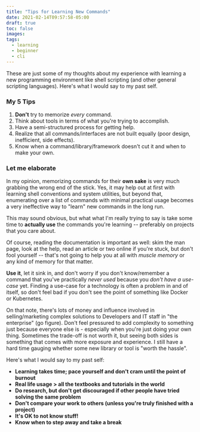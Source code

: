```yaml
---
title: "Tips for Learning New Commands"
date: 2021-02-14T09:57:58-05:00
draft: true
toc: false
images:
tags:
  - learning
  - beginner
  - cli
---
```


These are just some of my thoughts about my experience with learning
a new programming environment like shell scripting (and other general scripting languages).
Here's what I would say to my past self.

### My 5 Tips

1. **Don't** try to memorize _every_ command.
2. Think about tools in terms of what you're trying to accomplish.
3. Have a semi-structured process for getting help.
4. Realize that all commands/interfaces are not built equally
   (poor design, inefficient, side effects).
5. Know when a command/library/framework doesn't cut it and when to make your own.

### Let me elaborate

In my opinion, memorizing commands for their **own sake** is very much grabbing the
wrong end of the stick. Yes, it may help out at first with learning shell conventions
and system utilities, but beyond that, enumerating over a list of commands with
minimal practical usage becomes a very ineffective way to "learn" new commands
in the long run.

This may sound obvious, but what what I'm really trying to say is take some time
to **actually use** the commands you're learning -- preferably on projects that
you care about.

Of course, reading the documentation is important as well: skim the man page,
look at the help, read an article or two online if you're stuck,
but don't fool yourself -- that's not going to help you at all with _muscle memory_
or any kind of memory for that matter.

**Use it**, let it sink in, and don't worry if you don't know/remember a command that
you've practically _never used_ because you _don't have a use-case_ yet.
Finding a use-case for a technology is often a problem in and of itself, so don't
feel bad if you don't see the point of something like Docker or Kubernetes.

On that note, there's lots of money and influence involved in selling/marketing
complex solutions to Developers and IT staff in "the enterprise" (go figure).
Don't feel pressured to add complexity to something just because everyone
else is - especially when you're just doing your own thing. Sometimes the trade-off
is not worth it, but seeing both sides is something that comes with more exposure and
experience. I still have a hard time gauging whether some new library or tool
is "worth the hassle".

Here's what I would say to my past self:

- **Learning takes time; pace yourself and don't cram until the point of burnout**
- **Real life usage > all the textbooks and tutorials in the world**
- **Do research, but don't get discouraged if other people have tried solving the same problem**
- **Don't compare your work to others (unless you're truly finished with a project)**
- **It's OK to not know stuff!**
- **Know when to step away and take a break**

